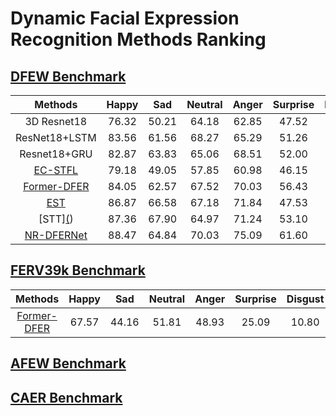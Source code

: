 # Dynamic Facial Expression Recognition Methods Ranking

## [DFEW Benchmark](https://dfew-dataset.github.io/)

|    Methods                                            | Happy |  Sad  | Neutral | Anger | Surprise | Disgust |  Fear |  **UAR**  |  **WAR**  |
|:-------------:                                        |:-----:|:-----:|:-------:|:-----:|:--------:|:-------:|:-----:|:---------:|:---------:|
|3D Resnet18                                            | 76.32 | 50.21 |  64.18  | 62.85 |   47.52  |   0.00  | 24.56 | **46.52** | **58.27** |
|ResNet18+LSTM                                          | 83.56 | 61.56 |  68.27  | 65.29 |   51.26  |   0.00  | 29.34 | **51.32** | **63.85** |
|Resnet18+GRU                                           | 82.87 | 63.83 |  65.06  | 68.51 |   52.00  |   0.86  | 30.14 | **51.68** | **64.02** |
|[EC-STFL](https://doi.org/10.1145/3394171.3413620)     | 79.18 | 49.05 |  57.85  | 60.98 |   46.15  |   2.76  | 21.51 | **45.35** | **56.51** |
|[Former-DFER](https://doi.org/10.1145/3474085.3475292) | 84.05 | 62.57 |  67.52  | 70.03 |   56.43  |   3.45  | 31.78 | **53.69** | **65.70** |
|[EST](https://arxiv.org/abs/2109.08409)                | 86.87 | 66.58 |  67.18  | 71.84 |   47.53  |   5.52  | 28.49 | **53.43** | **65.85** |
|[STT][(](https://arxiv.org/abs/2205.04749))            | 87.36 | 67.90 |  64.97  | 71.24 |   53.10  |   3.49  | 34.04 | **54.58** | **66.65** |
|[NR-DFERNet](https://arxiv.org/abs/2206.04975)         | 88.47 | 64.84 |  70.03  | 75.09 |   61.60  |   0.00  | 19.43 | **54.21** | **68.19** |

## [FERV39k Benchmark](https://wangyanckxx.github.io/Proj_CVPR2022_FERV39k.html)

|    Methods                                               | Happy |  Sad  | Neutral | Anger | Surprise | Disgust |  Fear |  **UAR**  |  **WAR**  |
|:-------------:                                           |:-----:|:-----:|:-------:|:-----:|:--------:|:-------:|:-----:|:---------:|:---------:|
|  [Former-DFER](https://doi.org/10.1145/3474085.3475292)  | 67.57 | 44.16 |  51.81  | 48.93 |   25.09  |  10.80  |  9.80 | **36.88** | **45.72** |

## [AFEW Benchmark](https://cs.anu.edu.au/few/AFEW.html)

## [CAER Benchmark](https://caer-dataset.github.io/)
